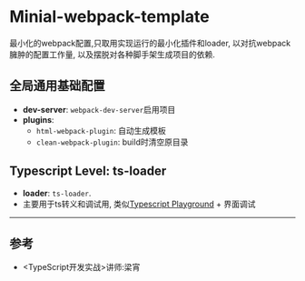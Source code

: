 # Minial-webpack-template
最小化的webpack配置,只取用实现运行的最小化插件和loader, 以对抗webpack臃肿的配置工作量, 以及摆脱对各种脚手架生成项目的依赖.

## 全局通用基础配置
- **dev-server**: `webpack-dev-server`启用项目
- **plugins**: 
    - `html-webpack-plugin`: 自动生成模板
    - `clean-webpack-plugin`: build时清空原目录

## Typescript Level: ts-loader
- **loader**: `ts-loader`.
- 主要用于ts转义和调试用, 类似[Typescript Playground](https://www.typescriptlang.org/play) + 界面调试


***

## 参考
- <TypeScript开发实战>讲师:梁宵